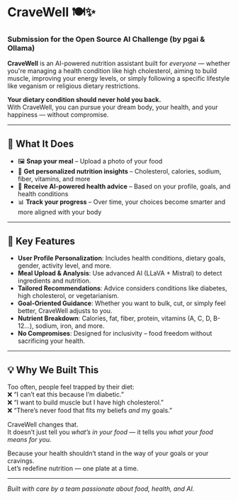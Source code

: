 # CraveWell 🍽️✨  
### Submission for the Open Source AI Challenge (by pgai & Ollama)

**CraveWell** is an AI-powered nutrition assistant built for *everyone* — whether you're managing a health condition like high cholesterol, aiming to build muscle, improving your energy levels, or simply following a specific lifestyle like veganism or religious dietary restrictions.

**Your dietary condition should never hold you back.**  
With CraveWell, you can pursue your dream body, your health, and your happiness — without compromise.

---

## 🚀 What It Does

- 🖼️ **Snap your meal** – Upload a photo of your food
- 🤖 **Get personalized nutrition insights** – Cholesterol, calories, sodium, fiber, vitamins, and more
- 🧠 **Receive AI-powered health advice** – Based on your profile, goals, and health conditions
- 📊 **Track your progress** – Over time, your choices become smarter and more aligned with your body

---

## 🔑 Key Features

- **User Profile Personalization**: Includes health conditions, dietary goals, gender, activity level, and more.
- **Meal Upload & Analysis**: Use advanced AI (LLaVA + Mistral) to detect ingredients and nutrition.
- **Tailored Recommendations**: Advice considers conditions like diabetes, high cholesterol, or vegetarianism.
- **Goal-Oriented Guidance**: Whether you want to bulk, cut, or simply feel better, CraveWell adjusts to you.
- **Nutrient Breakdown**: Calories, fat, fiber, protein, vitamins (A, C, D, B-12...), sodium, iron, and more.
- **No Compromises**: Designed for inclusivity – food freedom without sacrificing your health.

---

## 💡 Why We Built This

Too often, people feel trapped by their diet:  
❌ “I can’t eat this because I’m diabetic.”  
❌ “I want to build muscle but I have high cholesterol.”  
❌ “There’s never food that fits my beliefs *and* my goals.”

CraveWell changes that.  
It doesn’t just tell you *what’s in your food* — it tells you *what your food means for you.*

Because your health shouldn’t stand in the way of your goals or your cravings.  
Let’s redefine nutrition — one plate at a time.

---

*Built with care by a team passionate about food, health, and AI.*
